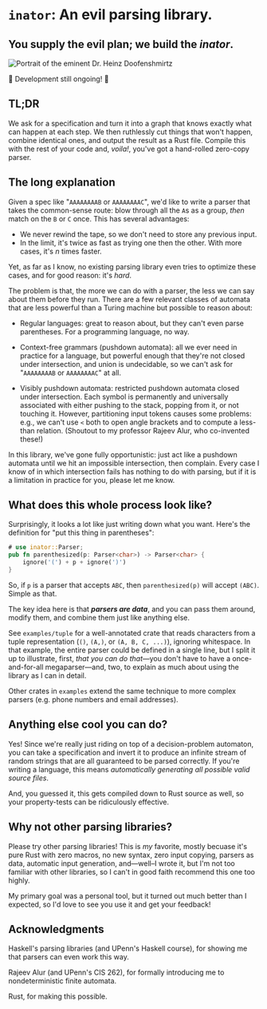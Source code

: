 # `inator`: An evil parsing library.
## You supply the evil plan; we build the _**inator**_.

![Portrait of the eminent Dr. Heinz Doofenshmirtz](http://images6.fanpop.com/image/polls/1198000/1198459_1364687083851_full.jpg)

🚧 Development still ongoing! 🚧

## TL;DR

We ask for a specification and turn it into a graph that knows exactly what can happen at each step.
We then ruthlessly cut things that won't happen, combine identical ones, and output the result as a Rust file.
Compile this with the rest of your code and, _voila!_, you've got a hand-rolled zero-copy parser.

## The long explanation

Given a spec like "`AAAAAAAAB` or `AAAAAAAAC`", we'd like to write a parser that takes the common-sense route:
blow through all the `A`s as a group, _then_ match on the `B` or `C` once.
This has several advantages:
- We never rewind the tape, so we don't need to store any previous input.
- In the limit, it's twice as fast as trying one then the other. With more cases, it's _n_ times faster.

Yet, as far as I know, no existing parsing library even tries to optimize these cases, and for good reason: it's _hard_.

The problem is that, the more we can do with a parser, the less we can say about them before they run.
There are a few relevant classes of automata that are less powerful than a Turing machine but possible to reason about:

- Regular languages: great to reason about, but they can't even parse parentheses. For a programming language, no way.

- Context-free grammars (pushdown automata): all we ever need in practice for a language, but powerful enough that they're not closed under intersection, and union is undecidable, so we can't ask for "`AAAAAAAAB` or `AAAAAAAAC`" at all.

- Visibly pushdown automata: restricted pushdown automata closed under intersection.
Each symbol is permanently and universally associated with either pushing to the stack, popping from it, or not touching it.
However, partitioning input tokens causes some problems:
e.g., we can't use `<` both to open angle brackets and to compute a less-than relation.
(Shoutout to my professor Rajeev Alur, who co-invented these!)

In this library, we've gone fully opportunistic: just act like a pushdown automata until we hit an impossible intersection, then complain.
Every case I know of in which intersection fails has nothing to do with parsing, but if it is a limitation in practice for you, please let me know.

## What does this whole process look like?

Surprisingly, it looks a lot like just writing down what you want. Here's the definition for "put this thing in parentheses":

```rust
# use inator::Parser;
pub fn parenthesized(p: Parser<char>) -> Parser<char> {
    ignore('(') + p + ignore(')')
}
```

So, if `p` is a parser that accepts `ABC`, then `parenthesized(p)` will accept `(ABC)`. Simple as that.

The key idea here is that ***parsers are data***, and you can pass them around, modify them, and combine them just like anything else.

See `examples/tuple` for a well-annotated crate that reads characters from a tuple representation (`()`, `(A,)`, or `(A, B, C, ...)`), ignoring whitespace.
In that example, the entire parser could be defined in a single line, but I split it up to illustrate, first, _that you can do that_—you don't have to have a once-and-for-all megaparser—and, two, to explain as much about using the library as I can in detail.

Other crates in `examples` extend the same technique to more complex parsers (e.g. phone numbers and email addresses).

## Anything else cool you can do?

Yes! Since we're really just riding on top of a decision-problem automaton, you can take a specification and invert it to produce an infinite stream of random strings that are all guaranteed to be parsed correctly.
If you're writing a language, this means _automatically generating all possible valid source files_.

And, you guessed it, this gets compiled down to Rust source as well, so your property-tests can be ridiculously effective.

## Why not other parsing libraries?

Please try other parsing libraries! This is _my_ favorite, mostly becuase it's pure Rust with zero macros, no new syntax, zero input copying, parsers as data, automatic input generation, and—well–I wrote it, but I'm not too familiar with other libraries, so I can't in good faith recommend this one too highly.

My primary goal was a personal tool, but it turned out much better than I expected, so I'd love to see you use it and get your feedback!

## Acknowledgments

Haskell's parsing libraries (and UPenn's Haskell course), for showing me that parsers can even work this way.

Rajeev Alur (and UPenn's CIS 262), for formally introducing me to nondeterministic finite automata.

Rust, for making this possible.
